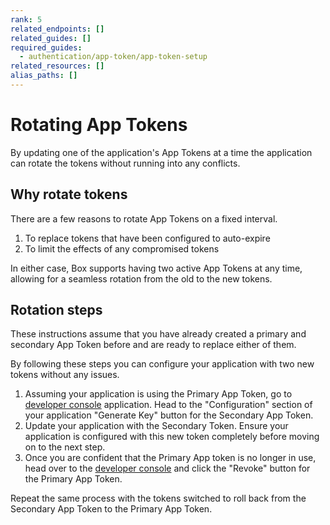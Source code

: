 ```yaml
---
rank: 5
related_endpoints: []
related_guides: []
required_guides:
  - authentication/app-token/app-token-setup
related_resources: []
alias_paths: []
---
```


# Rotating App Tokens

By updating one of the application's App Tokens at a time the application can
rotate the tokens without running into any conflicts.

## Why rotate tokens

There are a few reasons to rotate App Tokens on a fixed interval.

1. To replace tokens that have been configured to auto-expire
2. To limit the effects of any compromised tokens

In either case, Box supports having two active App Tokens at any time, allowing
for a seamless rotation from the old to the new tokens.

## Rotation steps

These instructions assume that you have already created a primary and secondary
App Token before and are ready to replace either of them.

By following these steps you can configure your application with two new tokens
without any issues.

1. Assuming your application is using the Primary App Token, go to [developer console][console] application. Head to the "Configuration" section of your application "Generate Key" button for the Secondary App Token.
2. Update your application with the Secondary Token. Ensure your application is configured with this new token completely before moving on to the next step.
3. Once you are confident that the Primary App token is no longer in use, head over to the  [developer console][console] and click the "Revoke" button for the Primary App Token.

<Message>
  Repeat the same process with the tokens switched to roll back from the
  Secondary App Token to the Primary App Token.
</Message>

[console]: https://app.box.com/developers/console
